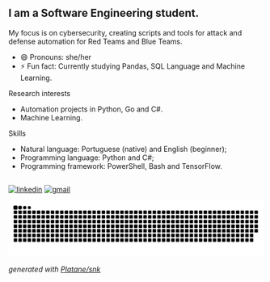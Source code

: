 ## I am a Software Engineering student.

My focus is on cybersecurity, creating scripts and tools for attack and defense automation for Red Teams and Blue Teams.

- 😄 Pronouns: she/her
- ⚡ Fun fact: Currently studying Pandas, SQL Language and Machine Learning.

Research interests
- Automation projects in Python, Go and C#.
- Machine Learning.

Skills
- Natural language: Portuguese (native) and English (beginner);
- Programming language: Python and C#;
- Programming framework: PowerShell, Bash and TensorFlow.

##
[![linkedin](https://img.shields.io/badge/LinkedIn-0077B5?style=for-the-badge&logo=linkedin&logoColor=white)](https://www.linkedin.com/in/daiany-reis-77bb33244/)
[![gmail](https://img.shields.io/badge/Gmail-D14836?style=for-the-badge&logo=gmail&logoColor=white)](mailto:reisdaiany233@gmail.com?subject=reisdaiany233@gmail.com)

<picture>
  <source media="(prefers-color-scheme: dark)" srcset="https://raw.githubusercontent.com/platane/platane/output/github-contribution-grid-snake-dark.svg">
  <source media="(prefers-color-scheme: light)" srcset="https://raw.githubusercontent.com/platane/platane/output/github-contribution-grid-snake.svg">
  <img alt="github contribution grid snake animation" src="https://raw.githubusercontent.com/platane/platane/output/github-contribution-grid-snake.svg">
</picture>

_generated with [Platane/snk](https://github.com/Platane/snk)_

  
